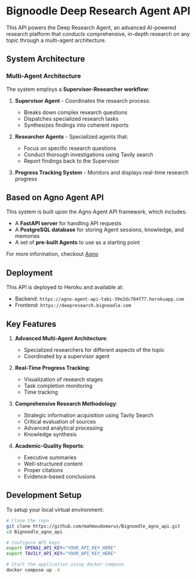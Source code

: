 # Bignoodle Deep Research Agent API

This API powers the Deep Research Agent, an advanced AI-powered research platform that conducts comprehensive, in-depth research on any topic through a multi-agent architecture.

## System Architecture

### Multi-Agent Architecture

The system employs a **Supervisor-Researcher workflow**:

1. **Supervisor Agent** - Coordinates the research process:
   - Breaks down complex research questions
   - Dispatches specialized research tasks
   - Synthesizes findings into coherent reports

2. **Researcher Agents** - Specialized agents that:
   - Focus on specific research questions
   - Conduct thorough investigations using Tavily search
   - Report findings back to the Supervisor

3. **Progress Tracking System** - Monitors and displays real-time research progress

## Based on Agno Agent API

This system is built upon the Agno Agent API framework, which includes:
* A **FastAPI server** for handling API requests
* A **PostgreSQL database** for storing Agent sessions, knowledge, and memories
* A set of **pre-built Agents** to use as a starting point

For more information, checkout [Agno](https://agno.link/gh)

## Deployment

This API is deployed to Heroku and available at:
* Backend: `https://agno-agent-api-tabi-39e2dc704f77.herokuapp.com`
* Frontend: `https://deepresearch.bignoodle.com`

## Key Features

1. **Advanced Multi-Agent Architecture**:
   - Specialized researchers for different aspects of the topic
   - Coordinated by a supervisor agent

2. **Real-Time Progress Tracking**:
   - Visualization of research stages
   - Task completion monitoring
   - Time tracking

3. **Comprehensive Research Methodology**:
   - Strategic information acquisition using Tavily Search
   - Critical evaluation of sources
   - Advanced analytical processing
   - Knowledge synthesis

4. **Academic-Quality Reports**:
   - Executive summaries
   - Well-structured content
   - Proper citations
   - Evidence-based conclusions

## Development Setup

To setup your local virtual environment:

```sh
# Clone the repo
git clone https://github.com/mahmoudomarus/Bignoodle_agno_api.git
cd Bignoodle_agno_api

# Configure API keys
export OPENAI_API_KEY="YOUR_API_KEY_HERE"
export TAVILY_API_KEY="YOUR_API_KEY_HERE"

# Start the application using docker compose
docker compose up -d
```
